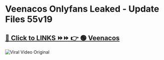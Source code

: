 
 # Veenacos Onlyfans Leaked - Update Files 55v19

## <h2><a href="https://clipsfans.com/Veenacos&ref=git">🔗 Click to LINKS ⏩⏩ 👉 🟢 Veenacos </a></h2>

<a href="https://clipsfans.com/Veenacos&ref=git" rel="nofollow" data-target="animated-image.originalLink"><img src="https://i.ibb.co.com/xMMVF88/686577567.gif" alt="Viral Video Original" style="max-width: 100%; display: inline-block;" data-target="animated-image.originalImage"></a>

